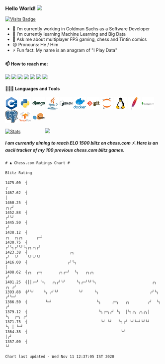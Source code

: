   ### Hello World!  <img src="https://github.com/sciencepal/sciencepal/blob/master/assets/Hi.gif" width="29px">
  [![Visits Badge](https://badges.pufler.dev/visits/sciencepal/sciencepal)](https://badges.pufler.dev/visits/sciencepal/sciencepal)
  
  - 🔭 I’m currently working in Goldman Sachs as a Software Developer
  - 🌱 I’m currently learning Machine Learning and Big Data
  - 💬 Ask me about multiplayer FPS gaming, chess and Tintin comics
  - 😄 Pronouns: He / Him
  - ⚡ Fun fact: My name is an anagram of "I Play Data"
  
  #### 📫 How to reach me:   
  [<img src="https://upload.wikimedia.org/wikipedia/commons/8/83/Steam_icon_logo.svg" width="3.5%"/>](https://steamcommunity.com/id/mongocds/)
  [<img src="https://github.com/sciencepal/sciencepal/blob/master/assets/discord-round.svg" width="3.5%"/>](https://discord.gg/MnUUbHe)
  [<img src="https://img.icons8.com/color/48/000000/twitter.png" width="3.5%"/>](https://twitter.com/sciencepal)
  [<img src="https://img.icons8.com/color/48/000000/linkedin.png" width="3.5%"/>](https://www.linkedin.com/in/adityapal1/)
  [<img src="https://img.icons8.com/fluent/48/000000/facebook-new.png" width="3.5%"/>](https://www.facebook.com/sciencepal/)
  [<img src="https://img.icons8.com/fluent/48/000000/instagram-new.png" width="3.5%"/>](https://www.instagram.com/aditya_sciencepal/)
  <a href="mailto:aditya.pal.science@gmail.com"> <img src="https://img.icons8.com/fluent/48/000000/gmail.png" width="3.5%"/> </a>
  
  #### 👨🏻‍💻 Languages and Tools <br />
  <code><img height="40" src="https://raw.githubusercontent.com/github/explore/80688e429a7d4ef2fca1e82350fe8e3517d3494d/topics/cpp/cpp.png"></code>
  <code><img height="40" src="https://raw.githubusercontent.com/github/explore/80688e429a7d4ef2fca1e82350fe8e3517d3494d/topics/python/python.png"></code>
  <code><img height="40" src="https://raw.githubusercontent.com/github/explore/80688e429a7d4ef2fca1e82350fe8e3517d3494d/topics/django/django.png"></code>
  <code><img height="40" src="https://raw.githubusercontent.com/github/explore/80688e429a7d4ef2fca1e82350fe8e3517d3494d/topics/java/java.png"></code>
  <code><img height="40" src="https://raw.githubusercontent.com/github/explore/80688e429a7d4ef2fca1e82350fe8e3517d3494d/topics/bash/bash.png"></code>
  <code><img height="40" src="https://raw.githubusercontent.com/github/explore/80688e429a7d4ef2fca1e82350fe8e3517d3494d/topics/docker/docker.png"></code>
  <code><img height="40" src="https://raw.githubusercontent.com/github/explore/80688e429a7d4ef2fca1e82350fe8e3517d3494d/topics/git/git.png"></code>
  <code><img height="40" src="https://raw.githubusercontent.com/github/explore/80688e429a7d4ef2fca1e82350fe8e3517d3494d/topics/jupyter-notebook/jupyter-notebook.png"></code>
  <code><img height="40" src="https://raw.githubusercontent.com/github/explore/80688e429a7d4ef2fca1e82350fe8e3517d3494d/topics/linux/linux.png"></code>
  <code><img height="40" src="https://raw.githubusercontent.com/github/explore/80688e429a7d4ef2fca1e82350fe8e3517d3494d/topics/maven/maven.png"></code>
  <code><img height="40" src="https://raw.githubusercontent.com/github/explore/80688e429a7d4ef2fca1e82350fe8e3517d3494d/topics/mongodb/mongodb.png"></code>
  <code><img height="40" src="https://raw.githubusercontent.com/github/explore/80688e429a7d4ef2fca1e82350fe8e3517d3494d/topics/postgresql/postgresql.png"></code>
  <code><img height="40" src="https://raw.githubusercontent.com/github/explore/80688e429a7d4ef2fca1e82350fe8e3517d3494d/topics/tensorflow/tensorflow.png"></code>
  <code><img height="40" src="https://raw.githubusercontent.com/github/explore/80688e429a7d4ef2fca1e82350fe8e3517d3494d/topics/scikit-learn/scikit-learn.png"></code>
  
  [![Stats](https://github-readme-stats.vercel.app/api?username=sciencepal&show_icons=true&theme=radical)](https://github-readme-stats.vercel.app/api?username=sciencepal&show_icons=true&theme=radical)&nbsp; &nbsp; &nbsp; &nbsp; &nbsp; &nbsp; &nbsp; &nbsp; &nbsp; &nbsp; <img src="https://github.com/sciencepal/sciencepal/blob/master/assets/saved.gif" width="195">
  
  ##### I am currently aiming to reach ELO 1500 blitz on chess.com ⚡. Here is an ascii tracker of my 100 previous chess.com blitz games.

  ```
  # ♟︎ Chess.com Ratings Chart #
  
  Blitz Rating

 1475.00  ┤                                                                                                  ╭
 1467.62  ┤                                                                                                  │
 1460.25  ┤                                                                                               ╭╮╭╯
 1452.88  ┤                                                                                              ╭╯╰╯
 1445.50  ┤                                                                                             ╭╯
 1438.12  ┤                                                                             ╭╮  ╭╮╭╮      ╭─╯
 1430.75  ┤                                                                            ╭╯╰╮╭╯╰╯╰╮╭╮╭╮╭╯
 1423.38  ┤                   ╭╮                                                      ╭╯  ╰╯    ╰╯╰╯╰╯
 1416.00  ┤                  ╭╯╰╮                                                     │
 1408.62  ┤╭╮  ╭─╮       ╭╮╭─╯  ╰╮   ╭╮╭╮                                            ╭╯
 1401.25  ┤││╭─╯ ╰╮   ╭╮╭╯╰╯     ╰╮╭─╯╰╯╰╮                         ╭╮            ╭╮ ╭╯
 1393.88  ┼╯╰╯    ╰╮ ╭╯╰╯         ╰╯     ╰╮                       ╭╯╰╮          ╭╯╰─╯
 1386.50  ┤        ╰─╯                    ╰╮     ╭─╮   ╭╮        ╭╯  ╰╮        ╭╯
 1379.12  ┤                                ╰╮╭─╮╭╯ ╰╮  │╰╮╭╮ ╭╮╭╮│    ╰╮  ╭─╮ ╭╯
 1371.75  ┤                                 ╰╯ ╰╯   ╰╮╭╯ ╰╯╰─╯╰╯╰╯     ╰╮ │ ╰─╯
 1364.38  ┤                                          ╰╯                 │╭╯
 1357.00  ┤                                                             ╰╯

Chart last updated - Wed Nov 11 12:37:05 IST 2020  
  ```
  
